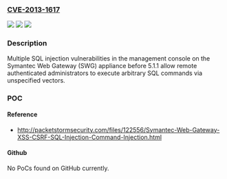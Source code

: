 ### [CVE-2013-1617](https://cve.mitre.org/cgi-bin/cvename.cgi?name=CVE-2013-1617)
![](https://img.shields.io/static/v1?label=Product&message=n%2Fa&color=blue)
![](https://img.shields.io/static/v1?label=Version&message=n%2Fa&color=blue)
![](https://img.shields.io/static/v1?label=Vulnerability&message=n%2Fa&color=brighgreen)

### Description

Multiple SQL injection vulnerabilities in the management console on the Symantec Web Gateway (SWG) appliance before 5.1.1 allow remote authenticated administrators to execute arbitrary SQL commands via unspecified vectors.

### POC

#### Reference
- http://packetstormsecurity.com/files/122556/Symantec-Web-Gateway-XSS-CSRF-SQL-Injection-Command-Injection.html

#### Github
No PoCs found on GitHub currently.

